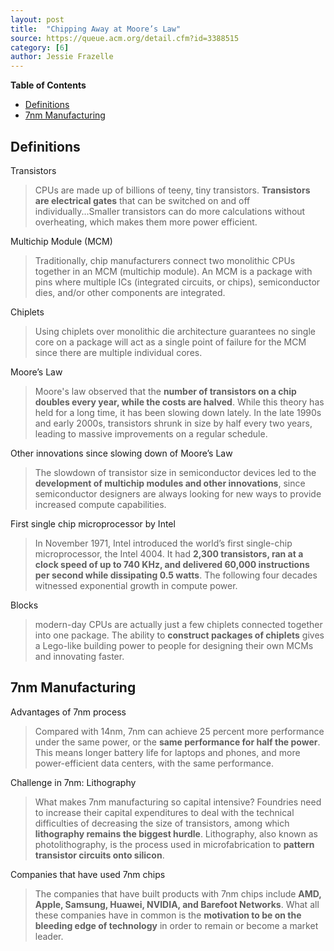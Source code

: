 ```yaml
---
layout: post
title:  "Chipping Away at Moore’s Law"
source: https://queue.acm.org/detail.cfm?id=3388515
category: [6]
author: Jessie Frazelle
---
```


<!-- START doctoc generated TOC please keep comment here to allow auto update -->
<!-- DON'T EDIT THIS SECTION, INSTEAD RE-RUN doctoc TO UPDATE -->
**Table of Contents**

- [Definitions](#definitions)
- [7nm Manufacturing](#7nm-manufacturing)

<!-- END doctoc generated TOC please keep comment here to allow auto update -->

## Definitions

Transistors

> CPUs are made up of billions of teeny, tiny transistors. **Transistors are electrical gates** that can be switched on and off individually...Smaller transistors can do more calculations without overheating, which makes them more power efficient.

Multichip Module (MCM)

> Traditionally, chip manufacturers connect two monolithic CPUs together in an MCM (multichip module). An MCM is a package with pins where multiple ICs (integrated circuits, or chips), semiconductor dies, and/or other components are integrated.

Chiplets

> Using chiplets over monolithic die architecture guarantees no single core on a package will act as a single point of failure for the MCM since there are multiple individual cores.

Moore’s Law

> Moore's law observed that the **number of transistors on a chip doubles every year, while the costs are halved**. While this theory has held for a long time, it has been slowing down lately. In the late 1990s and early 2000s, transistors shrunk in size by half every two years, leading to massive improvements on a regular schedule.

Other innovations since slowing down of Moore’s Law

> The slowdown of transistor size in semiconductor devices led to the **development of multichip modules and other innovations**, since semiconductor designers are always looking for new ways to provide increased compute capabilities.

First single chip microprocessor by Intel

> In November 1971, Intel introduced the world’s first single-chip microprocessor, the Intel 4004. It had **2,300 transistors, ran at a clock speed of up to 740 KHz, and delivered 60,000 instructions per second while dissipating 0.5 watts**. The following four decades witnessed exponential growth in compute power.

Blocks

> modern-day CPUs are actually just a few chiplets connected together into one package. The ability to **construct packages of chiplets** gives a Lego-like building power to people for designing their own MCMs and innovating faster.

## 7nm Manufacturing

Advantages of 7nm process

> Compared with 14nm, 7nm can achieve 25 percent more performance under the same power, or the **same performance for half the power**. This means longer battery life for laptops and phones, and more power-efficient data centers, with the same performance.

Challenge in 7nm: Lithography

> What makes 7nm manufacturing so capital intensive? Foundries need to increase their capital expenditures to deal with the technical difficulties of decreasing the size of transistors, among which **lithography remains the biggest hurdle**. Lithography, also known as photolithography, is the process used in microfabrication to **pattern transistor circuits onto silicon**.

Companies that have used 7nm chips

> The companies that have built products with 7nm chips include **AMD, Apple, Samsung, Huawei, NVIDIA, and Barefoot Networks**. What all these companies have in common is the **motivation to be on the bleeding edge of technology** in order to remain or become a market leader.
